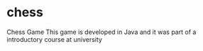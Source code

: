 # chess
Chess Game 
This game is developed in Java and it was part of a introductory course at university
